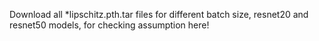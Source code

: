 Download all *lipschitz.pth.tar files for different batch size, resnet20 and resnet50 models, for checking assumption here!